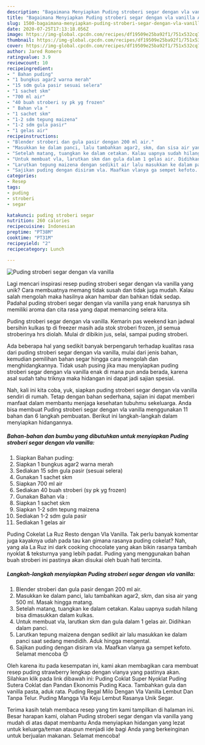 ```yaml
---
description: "Bagaimana Menyiapkan Puding stroberi segar dengan vla vanilla Anti Gagal"
title: "Bagaimana Menyiapkan Puding stroberi segar dengan vla vanilla Anti Gagal"
slug: 1500-bagaimana-menyiapkan-puding-stroberi-segar-dengan-vla-vanilla-anti-gagal
date: 2020-07-25T17:13:18.056Z
image: https://img-global.cpcdn.com/recipes/df19509e25ba92f1/751x532cq70/puding-stroberi-segar-dengan-vla-vanilla-foto-resep-utama.jpg
thumbnail: https://img-global.cpcdn.com/recipes/df19509e25ba92f1/751x532cq70/puding-stroberi-segar-dengan-vla-vanilla-foto-resep-utama.jpg
cover: https://img-global.cpcdn.com/recipes/df19509e25ba92f1/751x532cq70/puding-stroberi-segar-dengan-vla-vanilla-foto-resep-utama.jpg
author: Jared Romero
ratingvalue: 3.9
reviewcount: 10
recipeingredient:
- " Bahan puding"
- "1 bungkus agar2 warna merah"
- "15 sdm gula pasir sesuai selera"
- "1 sachet skm"
- "700 ml air"
- "40 buah stroberi sy pk yg frozen"
- " Bahan vla "
- "1 sachet skm"
- "1-2 sdm tepung maizena"
- "1-2 sdm gula pasir"
- "1 gelas air"
recipeinstructions:
- "Blender stroberi dan gula pasir dengan 200 ml air."
- "Masukkan ke dalam panci, lalu tambahkan agar2, skm, dan sisa air yang 500 ml. Masak hingga matang."
- "Setelah matang, tuangkan ke dalam cetakan. Kalau uapnya sudah hilang bisa dimasukkan dalam kulkas."
- "Untuk membuat vla, larutkan skm dan gula dalam 1 gelas air. Didihkan dalam panci."
- "Larutkan tepung maizena dengan sedikit air lalu masukkan ke dalam panci saat sedang mendidih. Aduk hingga mengental."
- "Sajikan puding dengan disiram vla. Maafkan vlanya ga sempet kefoto. Selamat mencoba 😊"
categories:
- Resep
tags:
- puding
- stroberi
- segar

katakunci: puding stroberi segar 
nutrition: 260 calories
recipecuisine: Indonesian
preptime: "PT38M"
cooktime: "PT31M"
recipeyield: "2"
recipecategory: Lunch

---
```



![Puding stroberi segar dengan vla vanilla](https://img-global.cpcdn.com/recipes/df19509e25ba92f1/751x532cq70/puding-stroberi-segar-dengan-vla-vanilla-foto-resep-utama.jpg)

Lagi mencari inspirasi resep puding stroberi segar dengan vla vanilla yang unik? Cara membuatnya memang tidak susah dan tidak juga mudah. Kalau salah mengolah maka hasilnya akan hambar dan bahkan tidak sedap. Padahal puding stroberi segar dengan vla vanilla yang enak harusnya sih memiliki aroma dan cita rasa yang dapat memancing selera kita.

Puding stroberi segar dengan vla vanilla. Kemarin pas weekend kan jadwal bersihin kulkas tp di freezer masih ada stok stroberi frozen, jd semua stroberinya hrs diolah. Mulai dr dibikin jus, selai, sampai puding stroberi.

Ada beberapa hal yang sedikit banyak berpengaruh terhadap kualitas rasa dari puding stroberi segar dengan vla vanilla, mulai dari jenis bahan, kemudian pemilihan bahan segar hingga cara mengolah dan menghidangkannya. Tidak usah pusing jika mau menyiapkan puding stroberi segar dengan vla vanilla enak di mana pun anda berada, karena asal sudah tahu triknya maka hidangan ini dapat jadi sajian spesial.


Nah, kali ini kita coba, yuk, siapkan puding stroberi segar dengan vla vanilla sendiri di rumah. Tetap dengan bahan sederhana, sajian ini dapat memberi manfaat dalam membantu menjaga kesehatan tubuhmu sekeluarga. Anda bisa membuat Puding stroberi segar dengan vla vanilla menggunakan 11 bahan dan 6 langkah pembuatan. Berikut ini langkah-langkah dalam menyiapkan hidangannya.

<!--inarticleads1-->

##### Bahan-bahan dan bumbu yang dibutuhkan untuk menyiapkan Puding stroberi segar dengan vla vanilla:

1. Siapkan  Bahan puding:
1. Siapkan 1 bungkus agar2 warna merah
1. Sediakan 15 sdm gula pasir (sesuai selera)
1. Gunakan 1 sachet skm
1. Siapkan 700 ml air
1. Sediakan 40 buah stroberi (sy pk yg frozen)
1. Gunakan  Bahan vla :
1. Siapkan 1 sachet skm
1. Siapkan 1-2 sdm tepung maizena
1. Sediakan 1-2 sdm gula pasir
1. Sediakan 1 gelas air


Puding Cokelat La Ruz Resto dengan Vla Vanilla. Tak perlu banyak komentar juga kayaknya udah pada tau kan gimana rasanya puding cokelat? Nah, yang ala La Ruz ini dark cooking chocolate yang akan bikin rasanya tambah nyoklat &amp; teksturnya yang lebih padat. Puding yang menggunakan bahan buah stroberi ini pastinya akan disukai oleh buah hati tercinta. 

<!--inarticleads2-->

##### Langkah-langkah menyiapkan Puding stroberi segar dengan vla vanilla:

1. Blender stroberi dan gula pasir dengan 200 ml air.
1. Masukkan ke dalam panci, lalu tambahkan agar2, skm, dan sisa air yang 500 ml. Masak hingga matang.
1. Setelah matang, tuangkan ke dalam cetakan. Kalau uapnya sudah hilang bisa dimasukkan dalam kulkas.
1. Untuk membuat vla, larutkan skm dan gula dalam 1 gelas air. Didihkan dalam panci.
1. Larutkan tepung maizena dengan sedikit air lalu masukkan ke dalam panci saat sedang mendidih. Aduk hingga mengental.
1. Sajikan puding dengan disiram vla. Maafkan vlanya ga sempet kefoto. Selamat mencoba 😊


Oleh karena itu pada kesempatan ini, kami akan membagikan cara membuat resep puding strawberry lengkap dengan vlanya yang pastinya akan. Silahkan klik pada link dibawah ini: Puding Coklat Super Nyoklat Puding Sutera Coklat dan Pandan Ekonomis Puding Kaca. Tambahkan gula dan vanilla pasta, aduk rata. Puding Regal Milo Dengan Vla Vanilla Lembut Dan Tanpa Telur. Puding Mangga Vla Keju Lembut Rasanya Unik Segar. 

Terima kasih telah membaca resep yang tim kami tampilkan di halaman ini. Besar harapan kami, olahan Puding stroberi segar dengan vla vanilla yang mudah di atas dapat membantu Anda menyiapkan hidangan yang lezat untuk keluarga/teman ataupun menjadi ide bagi Anda yang berkeinginan untuk berjualan makanan. Selamat mencoba!
